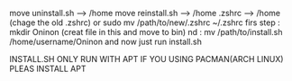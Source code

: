 move uninstall.sh --> /home
move reinstall.sh --> /home
.zshrc --> /home (chage the old .zshrc) or sudo mv /path/to/new/.zshrc ~/.zshrc
firs step : mkdir Oninon (creat file in this and move to bin)
nd : mv /path/to/install.sh /home/username/Oninon
and now just run install.sh 

INSTALL.SH ONLY RUN WITH APT IF YOU USING PACMAN(ARCH LINUX) PLEAS INSTALL APT
